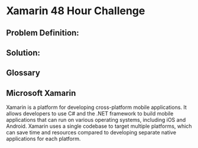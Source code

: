 <h1>Xamarin 48 Hour Challenge</h1>

<h2>Problem Definition:</h2>


<h2>Solution:</h2>


<h2>Glossary</h2>

<h2>Microsoft Xamarin</h2>

<p>Xamarin is a platform for developing cross-platform mobile applications. It allows developers to use C# and the .NET framework to build mobile applications that can run on various operating systems, including iOS and Android. Xamarin uses a single codebase to target multiple platforms, which can save time and resources compared to developing separate native applications for each platform.</p>


